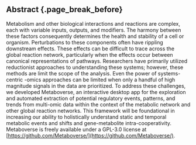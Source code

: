 ## Abstract {.page_break_before}

Metabolism and other biological interactions and reactions are complex, each with variable inputs, outputs, and modifiers. The harmony between these factors consequently determines the health and stability of a cell or organism. Perturbations to these components often have rippling downstream effects. These effects can be difficult to trace across the global reaction network, particularly when the effects occur between canonical representations of pathways. Researchers have primarily utilized reductionist approaches to understanding these systems; however, these methods are limit the scope of the analysis. Even the power of systems-centric -omics approaches can be limited when only a  handful of high magnitude signals in the data are prioritized. To address these challenges, we developed Metaboverse, an interactive desktop app for the exploration and automated extraction of potential regulatory events, patterns, and trends from multi-omic data within the context of the metabolic network and other global reaction networks. This framework will be foundational in increasing our ability to holistically understand static and temporal metabolic events and shifts and gene-metabolite intra-cooperativity. Metaboverse is freely available under a GPL-3.0 license at [https://github.com/Metaboverse/](https://github.com/Metaboverse/).
